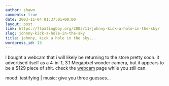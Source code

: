 ```yaml
---
author: shawn
comments: true
date: 2003-11-04 01:37:01+00:00
layout: post
link: https://floatingboy.org/2003/11/johnny-kick-a-hole-in-the-sky/
slug: johnny-kick-a-hole-in-the-sky
title: johnny, kick a hole in the sky...
wordpress_id: 13
---
```


I bought a webcam that i will likely be returning to the store pretty
soon. it advertised itself as a 4-in-1, 3.1 Megapixel wonder camera,
but it appears to be a $129 piece of shit. check the [webcam](/old/webcam.php) page while you still can.

mood: testifying | music: give you three guesses...
